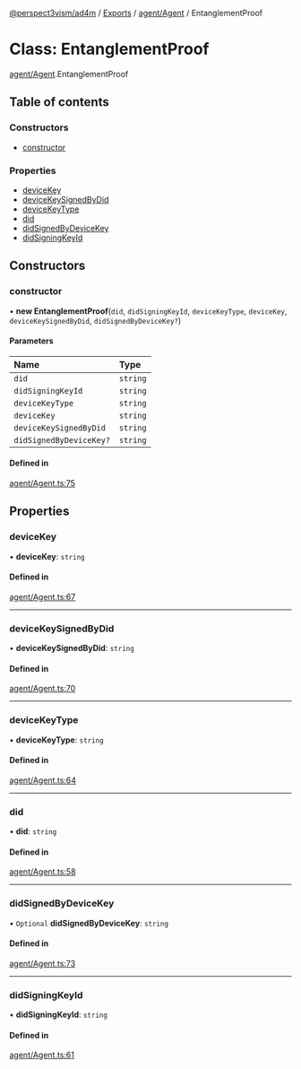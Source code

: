 [@perspect3vism/ad4m](../README.md) / [Exports](../modules.md) / [agent/Agent](../modules/agent_Agent.md) / EntanglementProof

# Class: EntanglementProof

[agent/Agent](../modules/agent_Agent.md).EntanglementProof

## Table of contents

### Constructors

- [constructor](agent_Agent.EntanglementProof.md#constructor)

### Properties

- [deviceKey](agent_Agent.EntanglementProof.md#devicekey)
- [deviceKeySignedByDid](agent_Agent.EntanglementProof.md#devicekeysignedbydid)
- [deviceKeyType](agent_Agent.EntanglementProof.md#devicekeytype)
- [did](agent_Agent.EntanglementProof.md#did)
- [didSignedByDeviceKey](agent_Agent.EntanglementProof.md#didsignedbydevicekey)
- [didSigningKeyId](agent_Agent.EntanglementProof.md#didsigningkeyid)

## Constructors

### constructor

• **new EntanglementProof**(`did`, `didSigningKeyId`, `deviceKeyType`, `deviceKey`, `deviceKeySignedByDid`, `didSignedByDeviceKey?`)

#### Parameters

| Name | Type |
| :------ | :------ |
| `did` | `string` |
| `didSigningKeyId` | `string` |
| `deviceKeyType` | `string` |
| `deviceKey` | `string` |
| `deviceKeySignedByDid` | `string` |
| `didSignedByDeviceKey?` | `string` |

#### Defined in

[agent/Agent.ts:75](https://github.com/perspect3vism/ad4m-executor/blob/5a19b63d/core/src/agent/Agent.ts#L75)

## Properties

### deviceKey

• **deviceKey**: `string`

#### Defined in

[agent/Agent.ts:67](https://github.com/perspect3vism/ad4m-executor/blob/5a19b63d/core/src/agent/Agent.ts#L67)

___

### deviceKeySignedByDid

• **deviceKeySignedByDid**: `string`

#### Defined in

[agent/Agent.ts:70](https://github.com/perspect3vism/ad4m-executor/blob/5a19b63d/core/src/agent/Agent.ts#L70)

___

### deviceKeyType

• **deviceKeyType**: `string`

#### Defined in

[agent/Agent.ts:64](https://github.com/perspect3vism/ad4m-executor/blob/5a19b63d/core/src/agent/Agent.ts#L64)

___

### did

• **did**: `string`

#### Defined in

[agent/Agent.ts:58](https://github.com/perspect3vism/ad4m-executor/blob/5a19b63d/core/src/agent/Agent.ts#L58)

___

### didSignedByDeviceKey

• `Optional` **didSignedByDeviceKey**: `string`

#### Defined in

[agent/Agent.ts:73](https://github.com/perspect3vism/ad4m-executor/blob/5a19b63d/core/src/agent/Agent.ts#L73)

___

### didSigningKeyId

• **didSigningKeyId**: `string`

#### Defined in

[agent/Agent.ts:61](https://github.com/perspect3vism/ad4m-executor/blob/5a19b63d/core/src/agent/Agent.ts#L61)
